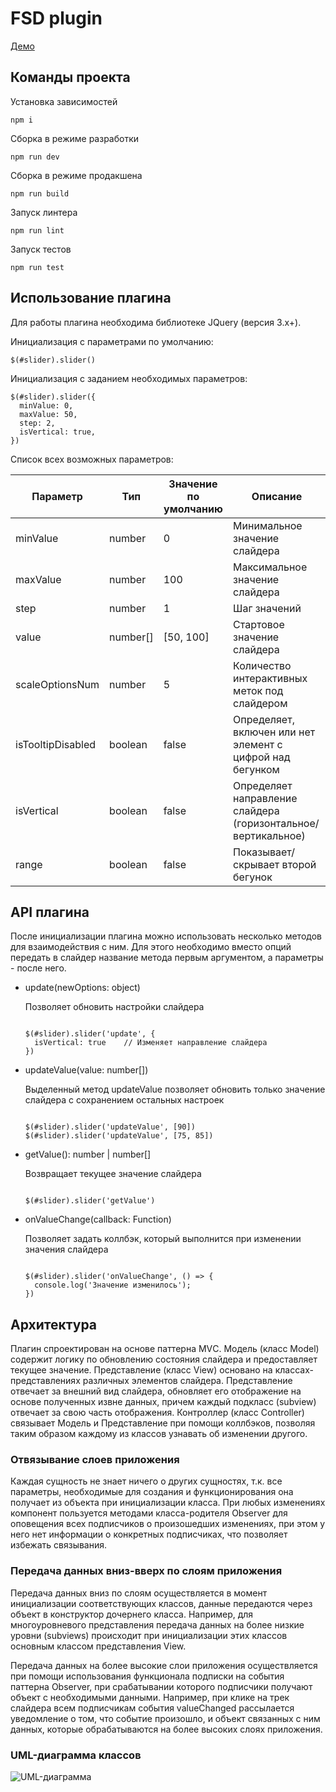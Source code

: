 # FSD plugin

[Демо](https://wizardly-clarke-fcc5e9.netlify.app/)

## Команды проекта

Установка зависимостей

`npm i`

Сборка в режиме разработки

`npm run dev`

Сборка в режиме продакшена

`npm run build`

Запуск линтера 

`npm run lint`

Запуск тестов 

`npm run test`

## Использование плагина

Для работы плагина необходима библиотеке JQuery (версия 3.x+).

Инициализация с параметрами по умолчанию:

```
$(#slider).slider()
```

Инициализация с заданием необходимых параметров:

```
$(#slider).slider({
  minValue: 0,
  maxValue: 50,
  step: 2,
  isVertical: true,
})
````

Список всех возможных параметров:

| Параметр          | Тип                | Значение по умолчанию | Описание                                                                                        |
|-------------------|--------------------|-----------------------|-------------------------------------------------------------------------------------------------|
| minValue          | number             | 0                     | Минимальное значение слайдера                                                                   |
| maxValue          | number             | 100                   | Максимальное значение слайдера                                                                  |
| step              | number             | 1                     | Шаг значений                                                                                    |
| value             | number[]           | [50, 100]                    | Стартовое значение слайдера |
| scaleOptionsNum   | number             | 5                     | Количество интерактивных меток под слайдером                                                    |
| isTooltipDisabled | boolean            | false                 | Определяет, включен или нет элемент с цифрой над бегунком                                       |
| isVertical        | boolean            | false                 | Определяет направление слайдера (горизонтальное/вертикальное)                                   |
| range             | boolean            | false                 | Показывает/скрывает второй бегунок                                                              |

## API плагина

После инициализации плагина можно использовать несколько методов для взаимодействия с ним. Для этого необходимо вместо опций передать в слайдер название метода первым аргументом, а параметры - после него.

* update(newOptions: object)

  Позволяет обновить настройки слайдера

  ```
  
  $(#slider).slider('update', {
    isVertical: true    // Изменяет направление слайдера
  })

  ```

* updateValue(value: number[])

    Выделенный метод updateValue позволяет обновить только значение слайдера с сохранением остальных настроек

  ```
  
  $(#slider).slider('updateValue', [90])
  $(#slider).slider('updateValue', [75, 85])

  ```

* getValue(): number | number[]

  Возвращает текущее значение слайдера

  ```
  
  $(#slider).slider('getValue')

  ```

* onValueChange(callback: Function)

  Позволяет задать коллбэк, который выполнится при изменении значения слайдера

  ```
  
  $(#slider).slider('onValueChange', () => {
    console.log('Значение изменилось');
  })

  ```


## Архитектура

Плагин  спроектирован на основе паттерна MVС. Модель (класс Model) содержит логику по обновлению состояния слайдера и предоставляет текущее значение. Представление (класс View) основано на классах-представлениях различных элементов слайдера. Представление отвечает за внешний вид слайдера, обновляет его отображение на основе полученных извне данных, причем каждый подкласс (subview) отвечает за свою часть отображения. Контроллер (класс Controller) связывает Модель и Представление при помощи коллбэков, позволяя таким образом каждому из классов узнавать об изменении другого.


### Отвязывание слоев приложения

Каждая сущность не знает ничего о других сущностях, т.к. все параметры, необходимые для создания и функционирования она получает из объекта при инициализации класса. При любых изменениях компонент пользуется методами класса-родителя Observer для оповещения всех подписчиков о произошедших изменениях, при этом у него нет информации о конкретных подписчиках, что позволяет избежать связывания.

### Передача данных вниз-вверх по слоям приложения

Передача данных вниз по слоям осуществляется в момент инициализации соответствующих классов, данные передаются через объект в конструктор дочернего класса. Например, для многоуровневого представления передача данных на более низкие уровни (subviews) происходит при инициализации этих классов основным классом представления View.

Передача данных на более высокие слои приложения осуществляется при помощи использования функционала подписки на события паттерна Observer, при срабатывании которого подписчики получают объект с необходимыми данными. Например, при клике на трек слайдера всем подписчикам события valueChanged рассылается уведомление о том, что событие произошло, и объект связанных с ним данных, которые обрабатываются на более высоких слоях приложения.

### UML-диаграмма классов

![UML-диаграмма](https://i.imgur.com/a6ywn1i.jpg)

